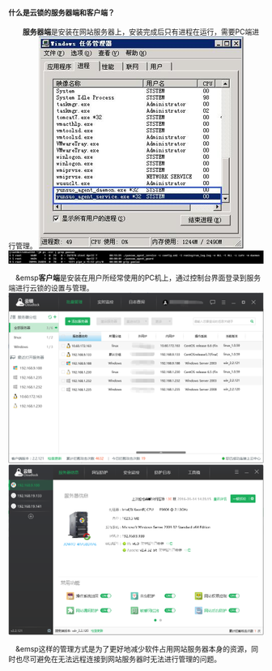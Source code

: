 #### 什么是云锁的服务器端和客户端？

&emsp;&emsp;**服务器端**是安装在网站服务器上，安装完成后只有进程在运行，需要PC端进行管理。
![Win服务器端进程](/assets/Win服务器端进程.png)
![](/assets/Lin服务器端进程.png)

&emsp;&emsp**客户端**是安装在用户所经常使用的PC机上，通过控制台界面登录到服务端进行云锁的设置与管理。
![](/assets/批量管理界面.png)
![](/assets/单机管理界面.png)

&emsp;&emsp这样的管理方式是为了更好地减少软件占用网站服务器本身的资源，同时也尽可避免在无法远程连接到网站服务器时无法进行管理的问题。